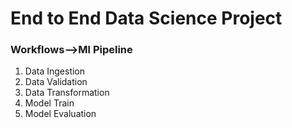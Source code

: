 # End to End Data Science Project

### Workflows-->Ml Pipeline

1. Data Ingestion
2. Data Validation
3. Data Transformation
4. Model Train
5. Model Evaluation
